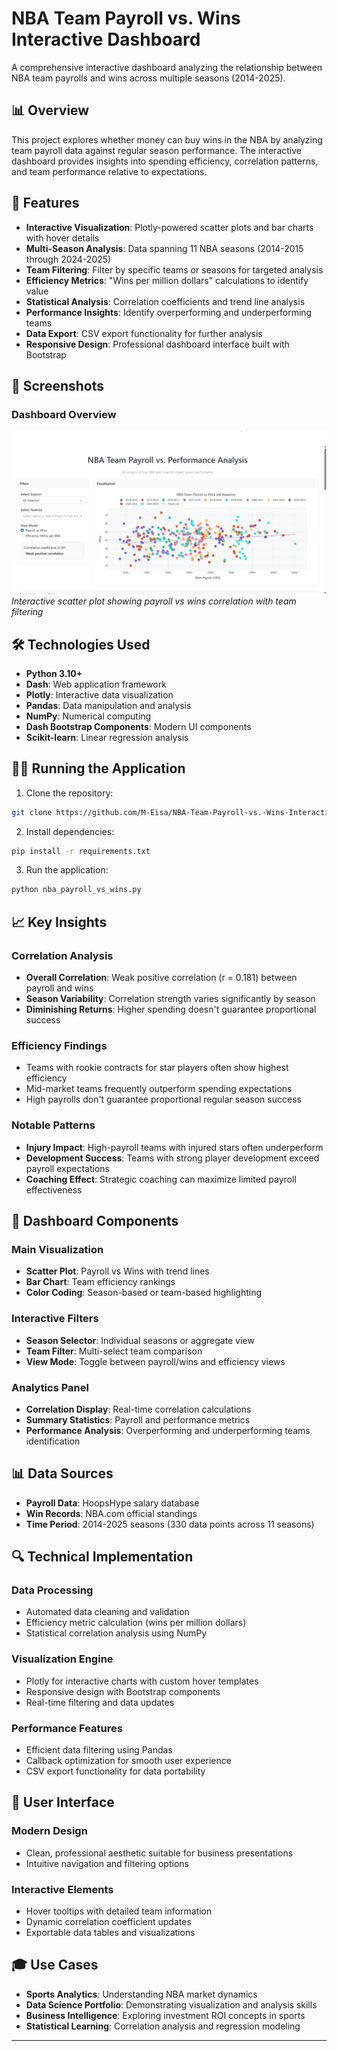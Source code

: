 # NBA Team Payroll vs. Wins Interactive Dashboard

A comprehensive interactive dashboard analyzing the relationship between NBA team payrolls and wins across multiple seasons (2014-2025).

## 📊 Overview

This project explores whether money can buy wins in the NBA by analyzing team payroll data against regular season performance. The interactive dashboard provides insights into spending efficiency, correlation patterns, and team performance relative to expectations.

## 🚀 Features

- **Interactive Visualization**: Plotly-powered scatter plots and bar charts with hover details
- **Multi-Season Analysis**: Data spanning 11 NBA seasons (2014-2015 through 2024-2025)
- **Team Filtering**: Filter by specific teams or seasons for targeted analysis
- **Efficiency Metrics**: "Wins per million dollars" calculations to identify value
- **Statistical Analysis**: Correlation coefficients and trend line analysis
- **Performance Insights**: Identify overperforming and underperforming teams
- **Data Export**: CSV export functionality for further analysis
- **Responsive Design**: Professional dashboard interface built with Bootstrap

## 📸 Screenshots

### Dashboard Overview
![Main Dashboard](screenshots/main_dashboard.png)
*Interactive scatter plot showing payroll vs wins correlation with team filtering*

## 🛠️ Technologies Used

- **Python 3.10+**
- **Dash**: Web application framework
- **Plotly**: Interactive data visualization
- **Pandas**: Data manipulation and analysis
- **NumPy**: Numerical computing
- **Dash Bootstrap Components**: Modern UI components
- **Scikit-learn**: Linear regression analysis

## 🏃‍♂️ Running the Application

1. Clone the repository:
```bash
git clone https://github.com/M-Eisa/NBA-Team-Payroll-vs.-Wins-Interactive-Dashboard.git
```

2. Install dependencies:
```bash
pip install -r requirements.txt
```

3. Run the application:
```bash
python nba_payroll_vs_wins.py
```

## 📈 Key Insights

### Correlation Analysis
- **Overall Correlation**: Weak positive correlation (r = 0.181) between payroll and wins
- **Season Variability**: Correlation strength varies significantly by season
- **Diminishing Returns**: Higher spending doesn't guarantee proportional success

### Efficiency Findings
- Teams with rookie contracts for star players often show highest efficiency
- Mid-market teams frequently outperform spending expectations
- High payrolls don't guarantee proportional regular season success

### Notable Patterns
- **Injury Impact**: High-payroll teams with injured stars often underperform
- **Development Success**: Teams with strong player development exceed payroll expectations
- **Coaching Effect**: Strategic coaching can maximize limited payroll effectiveness

## 🎯 Dashboard Components

### Main Visualization
- **Scatter Plot**: Payroll vs Wins with trend lines
- **Bar Chart**: Team efficiency rankings
- **Color Coding**: Season-based or team-based highlighting

### Interactive Filters
- **Season Selector**: Individual seasons or aggregate view
- **Team Filter**: Multi-select team comparison
- **View Mode**: Toggle between payroll/wins and efficiency views

### Analytics Panel
- **Correlation Display**: Real-time correlation calculations
- **Summary Statistics**: Payroll and performance metrics
- **Performance Analysis**: Overperforming and underperforming teams identification

## 📊 Data Sources

- **Payroll Data**: HoopsHype salary database
- **Win Records**: NBA.com official standings 
- **Time Period**: 2014-2025 seasons (330 data points across 11 seasons)

## 🔍 Technical Implementation

### Data Processing
- Automated data cleaning and validation
- Efficiency metric calculation (wins per million dollars)
- Statistical correlation analysis using NumPy

### Visualization Engine
- Plotly for interactive charts with custom hover templates
- Responsive design with Bootstrap components
- Real-time filtering and data updates

### Performance Features
- Efficient data filtering using Pandas
- Callback optimization for smooth user experience
- CSV export functionality for data portability

## 📱 User Interface

### Modern Design
- Clean, professional aesthetic suitable for business presentations
- Intuitive navigation and filtering options

### Interactive Elements
- Hover tooltips with detailed team information
- Dynamic correlation coefficient updates
- Exportable data tables and visualizations

## 🎓 Use Cases

- **Sports Analytics**: Understanding NBA market dynamics
- **Data Science Portfolio**: Demonstrating visualization and analysis skills
- **Business Intelligence**: Exploring investment ROI concepts in sports
- **Statistical Learning**: Correlation analysis and regression modeling
---
